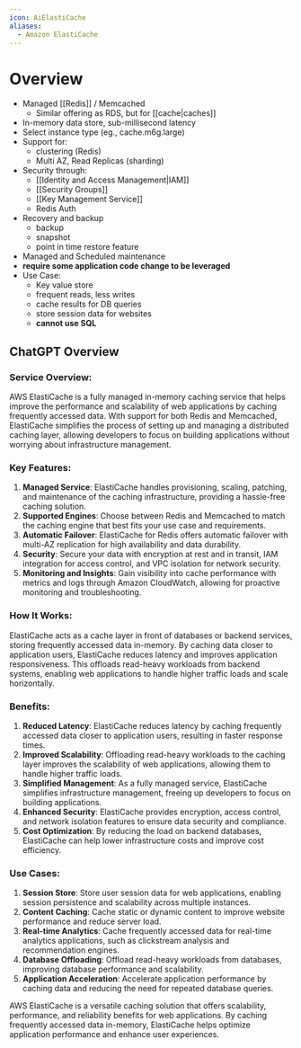 ```yaml
---
icon: AiElastiCache
aliases:
  - Amazon ElastiCache
---
```

# Overview

- Managed [[Redis]] / Memcached 
	- Similar offering as RDS, but for [[cache|caches]]
- In-memory data store, sub-millisecond latency
- Select instance type (eg., cache.m6g.large)
- Support for: 
	- clustering (Redis)
	- Multi AZ, Read Replicas (sharding)
- Security through:
	- [[Identity and Access Management|IAM]]
	- [[Security Groups]]
	- [[Key Management Service]]
	- Redis Auth
- Recovery and backup
	- backup
	- snapshot
	- point in time restore feature
- Managed and Scheduled maintenance
- **require some application code change to be leveraged**
- Use Case: 
	- Key value store
	- frequent reads, less writes
	- cache results for DB queries
	- store session data for websites
	- **cannot use SQL**

## ChatGPT Overview

### Service Overview:

AWS ElastiCache is a fully managed in-memory caching service that helps improve the performance and scalability of web applications by caching frequently accessed data. With support for both Redis and Memcached, ElastiCache simplifies the process of setting up and managing a distributed caching layer, allowing developers to focus on building applications without worrying about infrastructure management.

### Key Features:

1. **Managed Service**: ElastiCache handles provisioning, scaling, patching, and maintenance of the caching infrastructure, providing a hassle-free caching solution.
2. **Supported Engines**: Choose between Redis and Memcached to match the caching engine that best fits your use case and requirements.
3. **Automatic Failover**: ElastiCache for Redis offers automatic failover with multi-AZ replication for high availability and data durability.
4. **Security**: Secure your data with encryption at rest and in transit, IAM integration for access control, and VPC isolation for network security.
5. **Monitoring and Insights**: Gain visibility into cache performance with metrics and logs through Amazon CloudWatch, allowing for proactive monitoring and troubleshooting.

### How It Works:

ElastiCache acts as a cache layer in front of databases or backend services, storing frequently accessed data in-memory. By caching data closer to application users, ElastiCache reduces latency and improves application responsiveness. This offloads read-heavy workloads from backend systems, enabling web applications to handle higher traffic loads and scale horizontally.

### Benefits:

1. **Reduced Latency**: ElastiCache reduces latency by caching frequently accessed data closer to application users, resulting in faster response times.
2. **Improved Scalability**: Offloading read-heavy workloads to the caching layer improves the scalability of web applications, allowing them to handle higher traffic loads.
3. **Simplified Management**: As a fully managed service, ElastiCache simplifies infrastructure management, freeing up developers to focus on building applications.
4. **Enhanced Security**: ElastiCache provides encryption, access control, and network isolation features to ensure data security and compliance.
5. **Cost Optimization**: By reducing the load on backend databases, ElastiCache can help lower infrastructure costs and improve cost efficiency.

### Use Cases:

1. **Session Store**: Store user session data for web applications, enabling session persistence and scalability across multiple instances.
2. **Content Caching**: Cache static or dynamic content to improve website performance and reduce server load.
3. **Real-time Analytics**: Cache frequently accessed data for real-time analytics applications, such as clickstream analysis and recommendation engines.
4. **Database Offloading**: Offload read-heavy workloads from databases, improving database performance and scalability.
5. **Application Acceleration**: Accelerate application performance by caching data and reducing the need for repeated database queries.

AWS ElastiCache is a versatile caching solution that offers scalability, performance, and reliability benefits for web applications. By caching frequently accessed data in-memory, ElastiCache helps optimize application performance and enhance user experiences.
